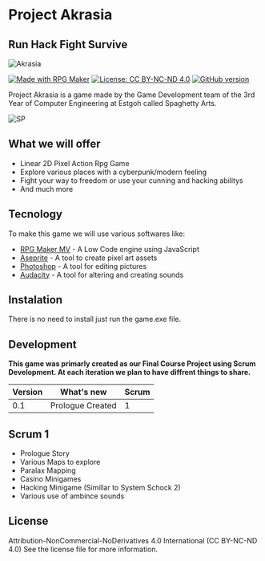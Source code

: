 # Project Akrasia
## Run Hack Fight Survive

![Akrasia](https://i.ibb.co/6Rmp13J/Project.png)

[![Made with RPG Maker](https://badgen.net/badge/RPG%20Maker/MV/green)](https://www.rpgmakerweb.com/products/rpg-maker-mv) [![License: CC BY-NC-ND 4.0](https://img.shields.io/badge/License-CC%20BY--NC--ND%204.0-lightgrey.svg)](https://creativecommons.org/licenses/by-nc-nd/4.0/) [![GitHub version](https://d25lcipzij17d.cloudfront.net/badge.svg?id=gh&type=6&v=0.1&x2=0)](https://github.com/Naereen/StrapDown.js)

Project Akrasia is a game made by the Game Development team of the 3rd Year of Computer Engineering at Estgoh called Spaghetty Arts.

![SP](https://i.ibb.co/SmV4JZ2/4a2a0db8-85d7-4b30-b4d0-473272c3c38d-200x200.png)

## What we will offer

- Linear 2D Pixel Action Rpg Game
- Explore various places with a cyberpunk/modern feeling
- Fight your way to freedom or use your cunning and hacking abilitys
- And much more

## Tecnology

To make this game we will use various softwares like:

- [RPG Maker MV] - A Low Code engine using JavaScript
- [Aseprite] - A tool to create pixel art assets
- [Photoshop] - A tool for editing pictures
- [Audacity] - A tool for altering and creating sounds

## Instalation

There is no need to install just run the game.exe file.

## Development

**This game was primarly created as our Final Course Project using Scrum Development. At each iteration we plan to
have diffrent things to share.**

Version | What's new | Scrum
------------ | ------------- | -------------
0.1 | Prologue Created | 1

## Scrum 1
- Prologue Story
- Various Maps to explore
- Paralax Mapping
- Casino Minigames
- Hacking Minigame (Simillar to System Schock 2)
- Various use of ambince sounds
   
## License

Attribution-NonCommercial-NoDerivatives 4.0 International (CC BY-NC-ND 4.0)
See the license file for more information.

   [RPG Maker MV]: <https://www.rpgmakerweb.com/products/rpg-maker-mv>
   [Aseprite]: <https://www.aseprite.org/>
   [Photoshop]: <https://www.adobe.com/pt/products/photoshop.html?mv=search&sdid=LZ32SYVR&ef_id=Cj0KCQjwmcWDBhCOARIsALgJ2QcV-9lgIUOwmAMZY79sfmb69KDec0uODy243jyd_DwbrIXtAPoGHn4aAqUZEALw_wcB:G:s&s_kwcid=AL!3085!3!441853227273!e!!g!!photoshop!1447265685!53212492301&gclid=Cj0KCQjwmcWDBhCOARIsALgJ2QcV-9lgIUOwmAMZY79sfmb69KDec0uODy243jyd_DwbrIXtAPoGHn4aAqUZEALw_wcB>
   [Audacity]: <https://www.audacityteam.org/>

